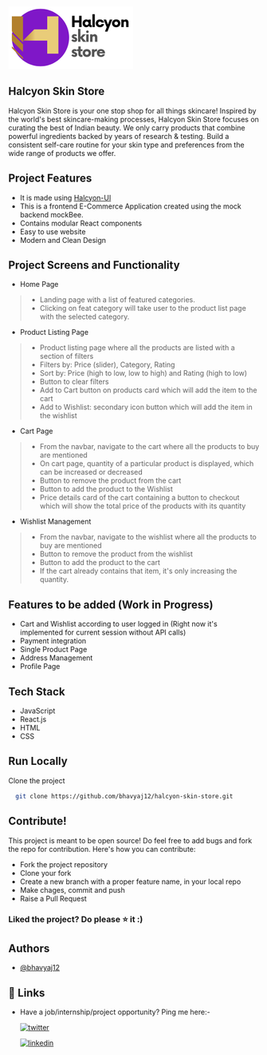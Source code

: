 <img src="src/assets/images/HalcyonStoreLogo.png" width="250" height="auto">

## Halcyon Skin Store

Halcyon Skin Store is your one stop shop for all things skincare! Inspired by the world's best skincare-making processes, Halcyon Skin Store focuses on curating the best of Indian beauty. We only carry products that combine powerful ingredients backed by years of research & testing. Build a consistent self-care routine for your skin type and preferences from the wide range of products we offer.

## Project Features
- It is made using [Halcyon-UI](https://github.com/bhavyaj12/HalcyonUI)
- This is a frontend E-Commerce Application created using the mock backend mockBee.
- Contains modular React components
- Easy to use website
- Modern and Clean Design

## Project Screens and Functionality
-  Home Page
> - Landing page with a list of featured categories.
> - Clicking on feat category will take user to the product list page with the selected category.

- Product Listing Page
> - Product listing page where all the products are listed with a section of filters
> - Filters by: Price (slider), Category, Rating
> - Sort by: Price (high to low, low to high) and Rating (high to low)
> - Button to clear filters 
> - Add to Cart button on products card which will add the item to the cart
> - Add to Wishlist: secondary icon button  which will add the item in the wishlist

- Cart Page
> - From the navbar, navigate to the cart where all the products to buy are mentioned
> - On cart page, quantity of a particular product is displayed, which can be increased or decreased
> - Button to remove the product from the cart
> - Button to add the product to the Wishlist
> - Price details card of the cart containing a button to checkout which will show the total price of the products with its quantity

- Wishlist Management
> - From the navbar, navigate to the wishlist where all the products to buy are mentioned
> - Button to remove the product from the wishlist
> - Button to add the product to the cart
> - If the cart already contains that item, it's only increasing the quantity.

## Features to be added (Work in Progress)
- Cart and Wishlist according to user logged in (Right now it's implemented for current session without API calls)
- Payment integration
- Single Product Page
- Address Management
- Profile Page


<!-- [![Netlify Status]] -->

## Tech Stack
- JavaScript
- React.js
- HTML
- CSS

## Run Locally

Clone the project

```bash
  git clone https://github.com/bhavyaj12/halcyon-skin-store.git
```

## Contribute!
This project is meant to be open source! Do feel free to add bugs and fork the repo for contribution. Here's how you can contribute:
- Fork the project repository
- Clone your fork
- Create a new branch with a proper feature name, in your local repo
- Make chages, commit and push
- Raise a Pull Request

### Liked the project? Do please ⭐ it :)

## Authors

- [@bhavyaj12](https://github.com/bhavyaj12)


## 🔗 Links
- Have a job/internship/project opportunity? Ping me here:-

    [![twitter](https://img.shields.io/badge/twitter-1DA1F2?style=for-the-badge&logo=twitter&logoColor=white)](https://twitter.com/bhavzlearn) 

    [![linkedin](https://img.shields.io/badge/linkedin-0A66C2?style=for-the-badge&logo=linkedin&logoColor=white)](https://www.linkedin.com/in/bhavya-joshi-438178184)
